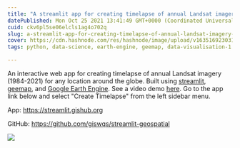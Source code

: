 ```yaml
---
title: "A streamlit app for creating timelapse of annual Landsat imagery (1984-2021)"
datePublished: Mon Oct 25 2021 13:41:49 GMT+0000 (Coordinated Universal Time)
cuid: ckv6pl5se06elcls1ag4o702q
slug: a-streamlit-app-for-creating-timelapse-of-annual-landsat-imagery-1984-2021
cover: https://cdn.hashnode.com/res/hashnode/image/upload/v1635169230319/OFGvClQdM.png
tags: python, data-science, earth-engine, geemap, data-visualisation-1

---
```


An interactive web app for creating timelapse of annual Landsat imagery (1984-2021) for any location around the globe. Built using [streamlit](https://streamlit.io), [geemap](https://geemap.org), and [Google Earth Engine](https://earthengine.google.com). See a video demo [here](https://youtu.be/VVRK_-dEjR4). Go to the app link below and select "Create Timelapse" from the left sidebar menu.

App: https://streamlit.gishub.org

GitHub: https://github.com/giswqs/streamlit-geospatial

![](https://i.imgur.com/1BDbuHq.gif)
